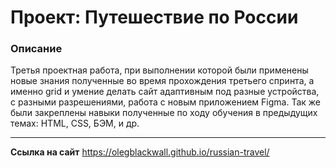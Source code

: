 # Проект: Путешествие по России

### Описание
Третья проектная работа, при выполнении которой были применены новые знания полученные во время прохождения третьего спринта, а именно grid и умение делать сайт адаптивным под разные устройства, с разными разрешениями, работа с новым приложением Figma. Так же были закреплены навыки полученные по ходу обучения в предыдущих темах: HTML, CSS, БЭМ, и др.

---------------------------------

**Ссылка на сайт**
https://olegblackwall.github.io/russian-travel/